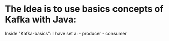 # The Idea is to use basics concepts of Kafka with Java: 

Inside "Kafka-basics": 
  I have set a: 
    - producer 
    - consumer 
  
